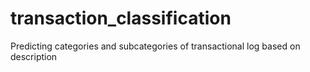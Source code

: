 # transaction_classification
Predicting categories and subcategories of transactional log based on description
